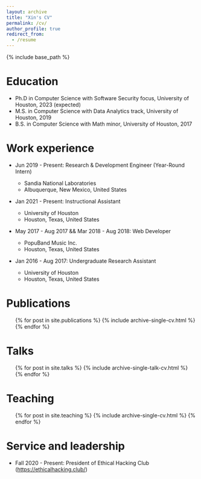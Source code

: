 ```yaml
---
layout: archive
title: "Xin's CV"
permalink: /cv/
author_profile: true
redirect_from:
  - /resume
---
```


{% include base_path %}

Education
======
* Ph.D in  Computer Science with Software Security focus, University of Houston, 2023 (expected)
* M.S. in Computer Science with Data Analytics track, University of Houston, 2019
* B.S. in Computer Science with Math minor, University of Houston, 2017


Work experience
======

* Jun 2019 - Present: Research & Development Engineer (Year-Round Intern)
  * Sandia National Laboratories
  * Albuquerque, New Mexico, United States

* Jan 2021 - Present: Instructional Assistant
  * University of Houston
  * Houston, Texas, United States

* May 2017 - Aug 2017 && Mar 2018 - Aug 2018: Web Developer
  * PopuBand Music Inc.
  * Houston, Texas, United States
  
* Jan 2016 - Aug 2017: Undergraduate Research Assistant
  * University of Houston
  * Houston, Texas, United States



Publications
======
  <ul>{% for post in site.publications %}
    {% include archive-single-cv.html %}
  {% endfor %}</ul>
  
Talks
======
  <ul>{% for post in site.talks %}
    {% include archive-single-talk-cv.html %}
  {% endfor %}</ul>
  
Teaching
======
  <ul>{% for post in site.teaching %}
    {% include archive-single-cv.html %}
  {% endfor %}</ul>
  
Service and leadership
======
* Fall 2020 - Present: President of Ethical Hacking Club (https://ethicalhacking.club/)

